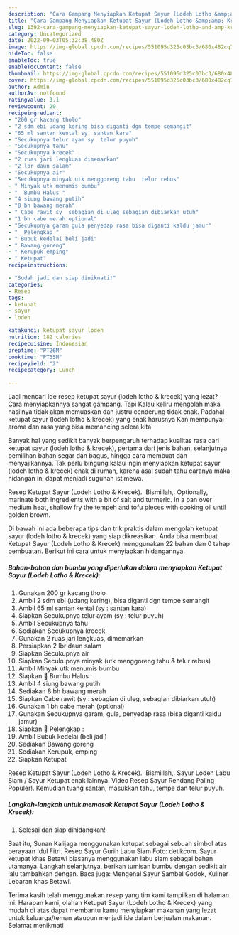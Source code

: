 ```yaml
---
description: "Cara Gampang Menyiapkan Ketupat Sayur (Lodeh Lotho &amp;amp; Krecek) yang Bikin Ngiler, Buat Buka Puasa}"
title: "Cara Gampang Menyiapkan Ketupat Sayur (Lodeh Lotho &amp;amp; Krecek) yang Bikin Ngiler, Buat Buka Puasa}"
slug: 1392-cara-gampang-menyiapkan-ketupat-sayur-lodeh-lotho-and-amp-krecek-yang-bikin-ngiler-buat-buka-puasa
category: Uncategorized
date: 2022-09-03T05:32:38.480Z
image: https://img-global.cpcdn.com/recipes/551095d325c03bc3/680x482cq70/ketupat-sayur-lodeh-lotho-krecek-foto-resep-utama.jpg
hideToc: false
enableToc: true
enableTocContent: false
thumbnail: https://img-global.cpcdn.com/recipes/551095d325c03bc3/680x482cq70/ketupat-sayur-lodeh-lotho-krecek-foto-resep-utama.jpg
cover: https://img-global.cpcdn.com/recipes/551095d325c03bc3/680x482cq70/ketupat-sayur-lodeh-lotho-krecek-foto-resep-utama.jpg
author: Admin
authorAv: notfound
ratingvalue: 3.1
reviewcount: 20
recipeingredient:
- "200 gr kacang tholo"
- "2 sdm ebi udang kering bisa diganti dgn tempe semangit"
- "65 ml santan kental sy  santan kara"
- "Secukupnya telur ayam sy  telur puyuh"
- "Secukupnya tahu"
- "Secukupnya krecek"
- "2 ruas jari lengkuas dimemarkan"
- "2 lbr daun salam"
- "Secukupnya air"
- "Secukupnya minyak utk menggoreng tahu  telur rebus"
- " Minyak utk menumis bumbu"
- "  Bumbu Halus "
- "4 siung bawang putih"
- "8 bh bawang merah"
- " Cabe rawit sy  sebagian di uleg sebagian dibiarkan utuh"
- "1 bh cabe merah optional"
- "Secukupnya garam gula penyedap rasa bisa diganti kaldu jamur"
- "  Pelengkap "
- " Bubuk kedelai beli jadi"
- " Bawang goreng"
- " Kerupuk emping"
- " Ketupat"
recipeinstructions:

- "Sudah jadi dan siap dinikmati!"
categories:
- Resep
tags:
- ketupat
- sayur
- lodeh

katakunci: ketupat sayur lodeh 
nutrition: 182 calories
recipecuisine: Indonesian
preptime: "PT26M"
cooktime: "PT35M"
recipeyield: "2"
recipecategory: Lunch

---
```



Lagi mencari ide resep ketupat sayur (lodeh lotho &amp; krecek) yang lezat? Cara menyiapkannya sangat gampang. Tapi Kalau keliru mengolah maka hasilnya tidak akan memuaskan dan justru cenderung tidak enak. Padahal ketupat sayur (lodeh lotho &amp; krecek) yang enak harusnya Kan mempunyai aroma dan rasa yang bisa memancing selera kita.


Banyak hal yang sedikit banyak berpengaruh terhadap kualitas rasa dari ketupat sayur (lodeh lotho &amp; krecek), pertama dari jenis bahan, selanjutnya pemilihan bahan segar dan bagus, hingga cara membuat dan menyajikannya. Tak perlu bingung kalau ingin menyiapkan ketupat sayur (lodeh lotho &amp; krecek) enak di rumah, karena asal sudah tahu caranya maka hidangan ini dapat menjadi suguhan istimewa.

Resep Ketupat Sayur (Lodeh Lotho &amp; Krecek). ️ Bismillah,. Optionally, marinate both ingredients with a bit of salt and turmeric. In a pan over medium heat, shallow fry the tempeh and tofu pieces with cooking oil until golden brown.


Di bawah ini ada beberapa tips dan trik praktis dalam mengolah ketupat sayur (lodeh lotho &amp; krecek) yang siap dikreasikan. Anda bisa membuat Ketupat Sayur (Lodeh Lotho &amp; Krecek) menggunakan 22 bahan dan 0 tahap pembuatan. Berikut ini cara untuk menyiapkan hidangannya.

<!--inarticleads1-->

##### Bahan-bahan dan bumbu yang diperlukan dalam menyiapkan Ketupat Sayur (Lodeh Lotho &amp; Krecek):

1. Gunakan 200 gr kacang tholo
1. Ambil 2 sdm ebi (udang kering), bisa diganti dgn tempe semangit
1. Ambil 65 ml santan kental (sy : santan kara)
1. Siapkan Secukupnya telur ayam (sy : telur puyuh)
1. Ambil Secukupnya tahu
1. Sediakan Secukupnya krecek
1. Gunakan 2 ruas jari lengkuas, dimemarkan
1. Persiapkan 2 lbr daun salam
1. Siapkan Secukupnya air
1. Siapkan Secukupnya minyak (utk menggoreng tahu &amp; telur rebus)
1. Ambil  Minyak utk menumis bumbu
1. Siapkan  🌠 Bumbu Halus :
1. Ambil 4 siung bawang putih
1. Sediakan 8 bh bawang merah
1. Siapkan  Cabe rawit (sy : sebagian di uleg, sebagian dibiarkan utuh)
1. Gunakan 1 bh cabe merah (optional)
1. Gunakan Secukupnya garam, gula, penyedap rasa (bisa diganti kaldu jamur)
1. Siapkan  🌠 Pelengkap :
1. Ambil  Bubuk kedelai (beli jadi)
1. Sediakan  Bawang goreng
1. Sediakan  Kerupuk, emping
1. Siapkan  Ketupat


Resep Ketupat Sayur (Lodeh Lotho &amp; Krecek). ️ Bismillah,. Sayur Lodeh Labu Siam / Sayur Ketupat enak lainnya. Video Resep Sayur Rendang Paling Populer!. Kemudian tuang santan, masukkan tahu, tempe dan telur puyuh. 

<!--inarticleads2-->

##### Langkah-langkah untuk memasak Ketupat Sayur (Lodeh Lotho &amp; Krecek):


1. Selesai dan siap dihidangkan!

Saat itu, Sunan Kalijaga menggunakan ketupat sebagai sebuah simbol atas perayaan Idul Fitri. Resep Sayur Gurih Labu Siam Foto: detikcom. Sayur ketupat khas Betawi biasanya menggunakan labu siam sebagai bahan utamanya. Langkah selanjutnya, berikan tumisan bumbu dengan sedikit air lalu tambahkan dengan. Baca juga: Mengenal Sayur Sambel Godok, Kuliner Lebaran khas Betawi. 

Terima kasih telah menggunakan resep yang tim kami tampilkan di halaman ini. Harapan kami, olahan Ketupat Sayur (Lodeh Lotho &amp; Krecek) yang mudah di atas dapat membantu kamu menyiapkan makanan yang lezat untuk keluarga/teman ataupun menjadi ide dalam berjualan makanan. Selamat menikmati
